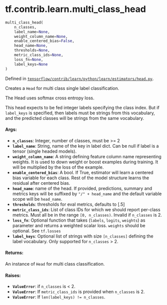 <div itemscope itemtype="http://developers.google.com/ReferenceObject">
<meta itemprop="name" content="tf.contrib.learn.multi_class_head" />
</div>

# tf.contrib.learn.multi_class_head

``` python
multi_class_head(
    n_classes,
    label_name=None,
    weight_column_name=None,
    enable_centered_bias=False,
    head_name=None,
    thresholds=None,
    metric_class_ids=None,
    loss_fn=None,
    label_keys=None
)
```



Defined in [`tensorflow/contrib/learn/python/learn/estimators/head.py`](https://www.tensorflow.org/code/tensorflow/contrib/learn/python/learn/estimators/head.py).

Creates a `Head` for multi class single label classification.

The Head uses softmax cross entropy loss.

This head expects to be fed integer labels specifying the class index. But
if `label_keys` is specified, then labels must be strings from this
vocabulary, and the predicted classes will be strings from the same
vocabulary.

#### Args:

* <b>`n_classes`</b>: Integer, number of classes, must be >= 2
* <b>`label_name`</b>: String, name of the key in label dict. Can be null if label
      is a tensor (single headed models).
* <b>`weight_column_name`</b>: A string defining feature column name representing
    weights. It is used to down weight or boost examples during training. It
    will be multiplied by the loss of the example.
* <b>`enable_centered_bias`</b>: A bool. If True, estimator will learn a centered
    bias variable for each class. Rest of the model structure learns the
    residual after centered bias.
* <b>`head_name`</b>: name of the head. If provided, predictions, summary and metrics
    keys will be suffixed by `"/" + head_name` and the default variable scope
    will be `head_name`.
* <b>`thresholds`</b>: thresholds for eval metrics, defaults to [.5]
* <b>`metric_class_ids`</b>: List of class IDs for which we should report per-class
    metrics. Must all be in the range `[0, n_classes)`. Invalid if
    `n_classes` is 2.
* <b>`loss_fn`</b>: Optional function that takes (`labels`, `logits`, `weights`) as
    parameter and returns a weighted scalar loss. `weights` should be
    optional. See `tf.losses`
* <b>`label_keys`</b>: Optional list of strings with size `[n_classes]` defining the
    label vocabulary. Only supported for `n_classes` > 2.


#### Returns:

  An instance of `Head` for multi class classification.


#### Raises:

* <b>`ValueError`</b>: if `n_classes` is < 2.
* <b>`ValueError`</b>: If `metric_class_ids` is provided when `n_classes` is 2.
* <b>`ValueError`</b>: If `len(label_keys) != n_classes`.